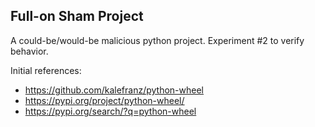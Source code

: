 ## Full-on Sham Project

A could-be/would-be malicious python project. Experiment #2 to verify behavior.

Initial references:
* https://github.com/kalefranz/python-wheel
* https://pypi.org/project/python-wheel/
* https://pypi.org/search/?q=python-wheel
